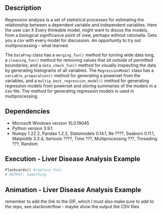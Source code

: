 ## Description 
Regression analysis is a set of statistical processes for estimating the relationship between a dependent variable and independent variables. Here the user can X Every thinkable model, might want to discus the models, from a biological significance point of view, perhaps without rationella. Gets you a csv with every model for discussion. An opportunity to try out multiprocessing – what learned.

The `DataPrep` class has a `merging_fun()` method for turning wide data long, a `cleaning_fun()` method for removing values that sit outside of permitted boundaries, and a `data_check_fun()` method for visually inspecting the data by generating histograms of all variables. The `RegressionModel` class has a `variable_preparation()` method for generating a powerset from the variables, and a `multip_best_regression_model()` method for generating regression models from powerset and storing summaries of the models in a csv file. The method for generating regression models is used in multiprocessing. 

## Dependencies
* Microsoft Windows version 10.0.19045
* Python version 3.9.1
* Numpy 1.22.2, Pandas 1.2.2, Statsmodels 0.14.1, Re ????, Seaborn 0.11.1, Matplotlib 3.3.4, Itertools ????, Time ???, Multiprocessing ???, Threading ???, Random 

## Execution - Liver Disease Analysis Example
```python
Flashcards() #replace this 
# OUTPUT: something
```

## Animation - Liver Disease Analysis Example
remember to add the link to the GIF, which I must also make sure to add to the repo, see stackoverflow - maybe show the output the CSV files 
